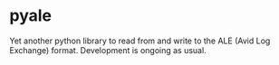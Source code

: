 pyale
=====

Yet another python library to read from and write to the ALE (Avid Log Exchange) format.  Development is ongoing as usual.